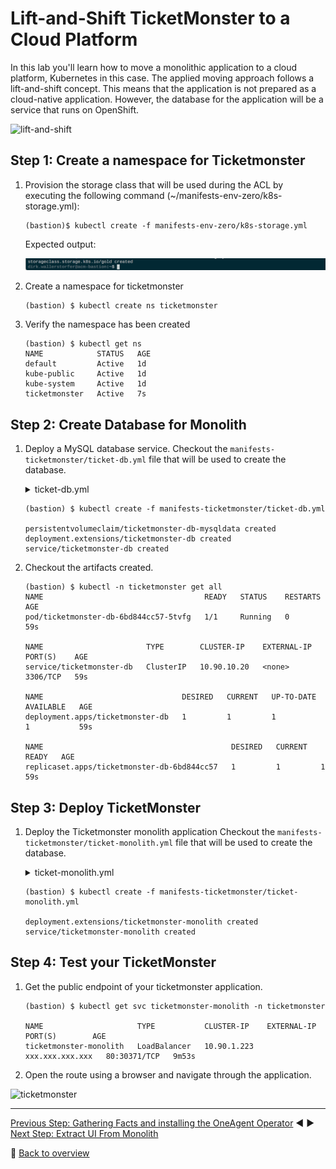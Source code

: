 # Lift-and-Shift TicketMonster to a Cloud Platform

In this lab you'll learn how to move a monolithic application to a cloud platform, Kubernetes in this case. The applied moving approach follows a lift-and-shift concept. This means that the application is not prepared as a cloud-native application. However, the database for the application will be a service that runs on OpenShift. 

![lift-and-shift](../assets/lift_and_shift.png)

## Step 1: Create a namespace for Ticketmonster

1. Provision the storage class that will be used during the ACL by executing the following command (~/manifests-env-zero/k8s-storage.yml):
    ```
    (bastion)$ kubectl create -f manifests-env-zero/k8s-storage.yml
    ```

    Expected output:

    ![storage-class](../assets/kubectl-create-storageclass.png)

1. Create a namespace for ticketmonster
    ```
    (bastion) $ kubectl create ns ticketmonster
    ```

1. Verify the namespace has been created
    ```
    (bastion) $ kubectl get ns
    NAME            STATUS   AGE
    default         Active   1d
    kube-public     Active   1d
    kube-system     Active   1d
    ticketmonster   Active   7s
    ```

## Step 2: Create Database for Monolith

1. Deploy a MySQL database service.
    Checkout the `manifests-ticketmonster/ticket-db.yml` file that will be used to create the database.
    <details>
        <summary>ticket-db.yml</summary>

        ---
        apiVersion: v1
        kind: PersistentVolumeClaim
        metadata:
        name: ticketmonster-db-mysqldata
        namespace: ticketmonster
        spec:
        accessModes:
        - ReadWriteOnce
        resources:
            requests:
            storage: 10Gi
        storageClassName: gold
        ---
        apiVersion: extensions/v1beta1
        kind: Deployment
        metadata:
        name: ticketmonster-db
        namespace: ticketmonster
        spec:
        replicas: 1
        strategy:
            type: Recreate
        template:
            metadata:
            labels:
                name: ticketmonster-db
            spec:
            containers:
            - image: mysql:5.5
                name: ticketmonster-db
                env:
                - name: MYSQL_USER
                value: ticket
                - name: MYSQL_PASSWORD
                value: monster
                - name: MYSQL_DATABASE
                value: ticketmonster
                - name: MYSQL_ROOT_PASSWORD
                value: Dynatrace123!
                ports:
                - containerPort: 3306
                volumeMounts:
                - mountPath: /var/lib/mysql
                name: ticketmonster-db-mysqldata
            restartPolicy: Always
            volumes:
            - name: ticketmonster-db-mysqldata
                persistentVolumeClaim:
                claimName: ticketmonster-db-mysqldata
        ---
        apiVersion: v1
        kind: Service
        metadata:
        name: ticketmonster-db
        namespace: ticketmonster
        spec:
        ports:
            - port: 3306
        selector:
            name: ticketmonster-db
        ---
        
    </details>

    ```
    (bastion) $ kubectl create -f manifests-ticketmonster/ticket-db.yml

    persistentvolumeclaim/ticketmonster-db-mysqldata created
    deployment.extensions/ticketmonster-db created
    service/ticketmonster-db created
    ```

1. Checkout the artifacts created.
    ```
    (bastion) $ kubectl -n ticketmonster get all
    NAME                                    READY   STATUS    RESTARTS   AGE
    pod/ticketmonster-db-6bd844cc57-5tvfg   1/1     Running   0          59s

    NAME                       TYPE        CLUSTER-IP    EXTERNAL-IP   PORT(S)    AGE
    service/ticketmonster-db   ClusterIP   10.90.10.20   <none>        3306/TCP   59s

    NAME                               DESIRED   CURRENT   UP-TO-DATE   AVAILABLE   AGE
    deployment.apps/ticketmonster-db   1         1         1            1           59s

    NAME                                          DESIRED   CURRENT   READY   AGE
    replicaset.apps/ticketmonster-db-6bd844cc57   1         1         1       59s
    ```

## Step 3: Deploy TicketMonster

1. Deploy the Ticketmonster monolith application
    Checkout the `manifests-ticketmonster/ticket-monolith.yml` file that will be used to create the database.
    <details>
        <summary>ticket-monolith.yml</summary>

        ---
        apiVersion: extensions/v1beta1
        kind: Deployment
        metadata:
        name: ticketmonster-monolith
        namespace: ticketmonster
        spec:
        replicas: 1
        template:
            metadata:
            labels:
                app: ticketmonster-monolith
                version: v1
            spec:
            containers:
            - name: ticketmonster-monolith
                image: dynatraceacm/ticketmonster-monolith:latest
                env:
                - name: MYSQL_SERVICE_HOST
                value: ticketmonster-db
                - name: MYSQL_SERVICE_PORT
                value: "3306"
                resources:
                limits:
                    cpu: 500m
                    memory: 1024Mi
                requests:
                    cpu: 400m
                    memory: 768Mi
                ports:
                - containerPort: 8080
                livenessProbe:
                httpGet:
                    path: /
                    port: 8080
                initialDelaySeconds: 60
                periodSeconds: 10
                timeoutSeconds: 15
                readinessProbe:
                httpGet:
                    path: /
                    port: 8080
                initialDelaySeconds: 60
                periodSeconds: 10
                timeoutSeconds: 15
            nodeSelector:
                beta.kubernetes.io/os: linux
        ---
        apiVersion: v1
        kind: Service
        metadata:
        name: ticketmonster-monolith
        labels:
            app: ticketmonster-monolith
        namespace: ticketmonster
        spec:
        ports:
        - name: http
            port: 80
            targetPort: 8080
        selector:
            app: ticketmonster-monolith
        type: LoadBalancer
        ---
    </details>

    ```
    (bastion) $ kubectl create -f manifests-ticketmonster/ticket-monolith.yml

    deployment.extensions/ticketmonster-monolith created
    service/ticketmonster-monolith created
    ```

## Step 4: Test your TicketMonster

1. Get the public endpoint of your ticketmonster application.
    ```
    (bastion) $ kubectl get svc ticketmonster-monolith -n ticketmonster

    NAME                     TYPE           CLUSTER-IP    EXTERNAL-IP      PORT(S)        AGE
    ticketmonster-monolith   LoadBalancer   10.90.1.223   xxx.xxx.xxx.xxx   80:30371/TCP   9m53s
    ```

1. Open the route using a browser and navigate through the application.

![ticketmonster](../assets/ticketmonster.png)

---

[Previous Step: Gathering Facts and installing the OneAgent Operator](../1_Facts_and_OneAgent) :arrow_backward: :arrow_forward: [Next Step: Extract UI From Monolith](../3_Extract_UI_From_Monolith)

:arrow_up_small: [Back to overview](../)
